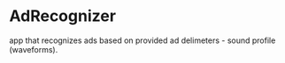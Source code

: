 # AdRecognizer

app that recognizes ads based on provided ad delimeters - sound profile (waveforms).
